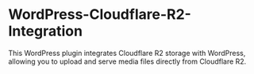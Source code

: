 # WordPress-Cloudflare-R2-Integration
This WordPress plugin integrates Cloudflare R2 storage with WordPress, allowing you to upload and serve media files directly from Cloudflare R2.
